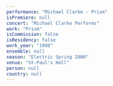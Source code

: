 ```yaml
---
performance: "Michael Clarke - Prism"
isPremiere: null
concert: "Michael Clarke Performs"
work: "Prism"
isCommission: false
isResidency: false
work_year: "1998"
ensemble: null
season: "Electric Spring 2000"
venue: "St-Paul's Hall"
person: null
country: null
---
```


